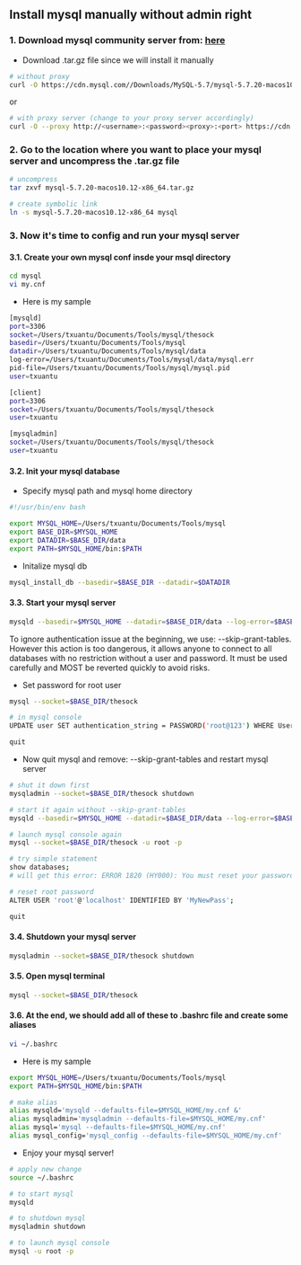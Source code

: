 ## Install mysql manually without admin right
### 1. Download mysql community server from: <a href='https://dev.mysql.com/downloads/mysql/'>here</a>
- Download .tar.gz file since we will install it manually
```bash
# without proxy
curl -O https://cdn.mysql.com//Downloads/MySQL-5.7/mysql-5.7.20-macos10.12-x86_64.tar.gz
```
or

```bash
# with proxy server (change to your proxy server accordingly)
curl -O --proxy http://<username>:<password><proxy>:<port> https://cdn.mysql.com//Downloads/MySQL-5.7/mysql-5.7.20-macos10.12-x86_64.tar.gz
```

### 2. Go to the location where you want to place your mysql server and uncompress the .tar.gz file
```bash
# uncompress
tar zxvf mysql-5.7.20-macos10.12-x86_64.tar.gz

# create symbolic link
ln -s mysql-5.7.20-macos10.12-x86_64 mysql
```

### 3. Now it's time to config and run your mysql server
#### 3.1. Create your own mysql conf insde your msql directory
```bash
cd mysql
vi my.cnf
```

- Here is my sample
```bash
[mysqld]
port=3306
socket=/Users/txuantu/Documents/Tools/mysql/thesock
basedir=/Users/txuantu/Documents/Tools/mysql
datadir=/Users/txuantu/Documents/Tools/mysql/data
log-error=/Users/txuantu/Documents/Tools/mysql/data/mysql.err
pid-file=/Users/txuantu/Documents/Tools/mysql/mysql.pid
user=txuantu

[client]
port=3306
socket=/Users/txuantu/Documents/Tools/mysql/thesock
user=txuantu

[mysqladmin]
socket=/Users/txuantu/Documents/Tools/mysql/thesock
user=txuantu
```

#### 3.2. Init your mysql database
 - Specify mysql path and mysql home directory
```bash
#!/usr/bin/env bash

export MYSQL_HOME=/Users/txuantu/Documents/Tools/mysql
export BASE_DIR=$MYSQL_HOME
export DATADIR=$BASE_DIR/data
export PATH=$MYSQL_HOME/bin:$PATH
```
 - Initalize mysql db
```bash
mysql_install_db --basedir=$BASE_DIR --datadir=$DATADIR
``` 

#### 3.3. Start your mysql server
```bash
mysqld --basedir=$MYSQL_HOME --datadir=$BASE_DIR/data --log-error=$BASE_DIR/data/mysql.err --pid-file=$BASE_DIR/mysql.pid --socket=$BASE_DIR/thesock --port=3306 -u txuantu --skip-grant-tables &
```

<aside class="notice">
To ignore authentication issue at the beginning, we use: --skip-grant-tables. However this action is too dangerous, it allows anyone to connect to all databases with no restriction without a user and password. It must be used carefully and MOST be reverted quickly to avoid risks.
</aside> 

 - Set password for root user
```bash
mysql --socket=$BASE_DIR/thesock

# in mysql console
UPDATE user SET authentication_string = PASSWORD('root@123') WHERE User = 'root';

quit
```

 - Now quit mysql and remove: --skip-grant-tables and restart mysql server
```bash
# shut it down first
mysqladmin --socket=$BASE_DIR/thesock shutdown

# start it again without --skip-grant-tables
mysqld --basedir=$MYSQL_HOME --datadir=$BASE_DIR/data --log-error=$BASE_DIR/data/mysql.err --pid-file=$BASE_DIR/mysql.pid --socket=$BASE_DIR/thesock --port=3306 -u txuantu &

# launch mysql console again
mysql --socket=$BASE_DIR/thesock -u root -p

# try simple statement
show databases;
# will get this error: ERROR 1820 (HY000): You must reset your password using ALTER USER statement before executing this statement.

# reset root password
ALTER USER 'root'@'localhost' IDENTIFIED BY 'MyNewPass';

quit
```


#### 3.4. Shutdown your mysql server
```bash
mysqladmin --socket=$BASE_DIR/thesock shutdown
```

#### 3.5. Open mysql terminal
```bash
mysql --socket=$BASE_DIR/thesock
```

#### 3.6. At the end, we should add all of these to **.bashrc** file and create some aliases
```bash
vi ~/.bashrc
```

 - Here is my sample
```bash
export MYSQL_HOME=/Users/txuantu/Documents/Tools/mysql
export PATH=$MYSQL_HOME/bin:$PATH

# make alias
alias mysqld='mysqld --defaults-file=$MYSQL_HOME/my.cnf &'
alias mysqladmin='mysqladmin --defaults-file=$MYSQL_HOME/my.cnf'
alias mysql='mysql --defaults-file=$MYSQL_HOME/my.cnf'
alias mysql_config='mysql_config --defaults-file=$MYSQL_HOME/my.cnf'
```

 - Enjoy your mysql server!
```bash
# apply new change
source ~/.bashrc

# to start mysql
mysqld

# to shutdown mysql
mysqladmin shutdown

# to launch mysql console
mysql -u root -p
```
